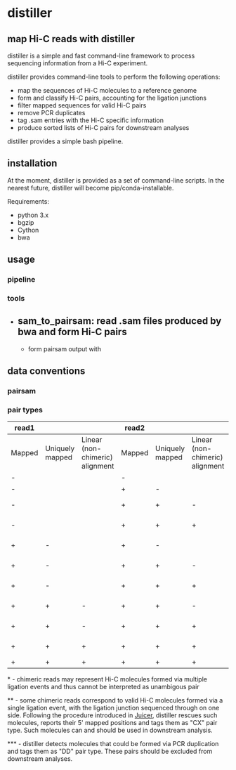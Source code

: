 # distiller

## map Hi-C reads with distiller

distiller is a simple and fast command-line framework to process sequencing
information from a Hi-C experiment.

distiller provides command-line tools to perform the following operations:
- map the sequences of Hi-C molecules to a reference genome
- form and classify Hi-C pairs, accounting for the ligation junctions
- filter mapped sequences for valid Hi-C pairs
- remove PCR duplicates 
- tag .sam entries with the Hi-C specific information
- produce sorted lists of Hi-C pairs for downstream analyses

distiller provides a simple bash pipeline.

## installation

At the moment, distiller is provided as a set of command-line scripts.
In the nearest future, distiller will become pip/conda-installable.

Requirements:
- python 3.x
- bgzip
- Cython
- bwa

## usage

### pipeline



### tools

- sam_to_pairsam: read .sam files produced by bwa and form Hi-C pairs
    - 
    - form pairsam output with

## data conventions

### pairsam

### pair types


| read1  |                 |                                 | read2  |                 |                                 | Code     | Pair type         | Sidedness |
|--------|-----------------|---------------------------------|--------|-----------------|---------------------------------|----------|-------------------|-----------|
| Mapped | Uniquely mapped | Linear (non-chimeric) alignment | Mapped | Uniquely mapped | Linear (non-chimeric) alignment |          |                   |           |
| -      |                 |                                 | -      |                 |                                 | NN       | null              | 0         |
| -      |                 |                                 | +      | -               |                                 | NM       | null-multi        | 0         |
| -      |                 |                                 | +      | +               | -                               | NC       | null-chimeric     | 0*        |
| -      |                 |                                 | +      | +               | +                               | NL       | null-linear       | 1         |
| +      | -               |                                 | +      | -               |                                 | MM       | multi-multi       | 0         |
| +      | -               |                                 | +      | +               | -                               | MC       | multi-chimeric    | 0*        |
| +      | -               |                                 | +      | +               | +                               | ML       | multi-linear      | 1         |
| +      | +               | -                               | +      | +               | -                               | CC       | chimeric-chimeric | 0*        |
| +      | +               | -                               | +      | +               | +                               | CL or CX | chimeric-linear   | 1* or 2**   |
| +      | +               | +                               | +      | +               | +                               | LL       | linear-linear     | 2         |
| +      | +               | +                               | +      | +               | +                               | DD       | duplicate         | 2***         |

\* - chimeric reads may represent Hi-C molecules formed via multiple ligation
events and thus cannot be interpreted as unambigous pair

** - some chimeric reads correspond to valid Hi-C molecules formed via a single
ligation event, with the ligation junction sequenced through on one side. 
Following the procedure introduced in
[Juicer](https://github.com/theaidenlab/juicer), distiller rescues such 
molecules, reports their 5' mapped positions and tags them as "CX" pair type.
Such molecules can and should be used in downstream analysis.

*** - distiller detects molecules that could be formed via PCR duplication and
tags them as "DD" pair type. These pairs should be excluded from downstream 
analyses.
